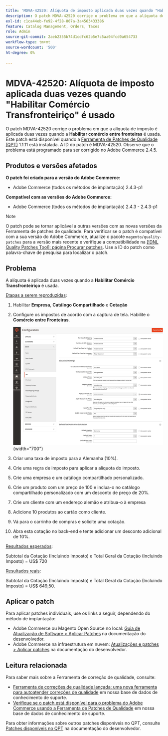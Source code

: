 ```yaml
---
title: 'MDVA-42520: Alíquota de imposto aplicada duas vezes quando "Habilitar Comércio Transfronteiriço" é usado'
description: O patch MDVA-42520 corrige o problema em que a alíquota do imposto é aplicada duas vezes quando a opção **Ativar comércio transfronteiriço** é usada. Este patch está disponível quando a [Ferramenta de correções de qualidade (QPT)](/help/announcements/adobe-commerce-announcements/magento-quality-patches-released-new-tool-to-self-serve-quality-patches.md) 1.1.11 está instalada. A ID do patch é MDVA-42520. Observe que o problema está programado para ser corrigido no Adobe Commerce 2.4.5.
exl-id: c1ca44eb-fe92-4f28-807a-3a4563433386
feature: Catalog Management, Orders, Taxes
role: Admin
source-git-commit: 2aeb2355b74d1cdfc62b5e7c5aa04fcd0a654733
workflow-type: tm+mt
source-wordcount: '500'
ht-degree: 0%

---
```


# MDVA-42520: Alíquota de imposto aplicada duas vezes quando &quot;Habilitar Comércio Transfronteiriço&quot; é usado

O patch MDVA-42520 corrige o problema em que a alíquota de imposto é aplicada duas vezes quando a **Habilitar comércio entre fronteiras** é usada. Este patch está disponível quando a [Ferramenta de Patches de Qualidade (QPT)](/help/announcements/adobe-commerce-announcements/magento-quality-patches-released-new-tool-to-self-serve-quality-patches.md) 1.1.11 está instalada. A ID do patch é MDVA-42520. Observe que o problema está programado para ser corrigido no Adobe Commerce 2.4.5.

## Produtos e versões afetados

**O patch foi criado para a versão do Adobe Commerce:**

* Adobe Commerce (todos os métodos de implantação) 2.4.3-p1

**Compatível com as versões do Adobe Commerce:**

* Adobe Commerce (todos os métodos de implantação) 2.4.3 - 2.4.3-p1

>[!NOTE]
>
>O patch pode se tornar aplicável a outras versões com as novas versões da Ferramenta de patches de qualidade. Para verificar se o patch é compatível com a sua versão do Adobe Commerce, atualize o pacote `magento/quality-patches` para a versão mais recente e verifique a compatibilidade na [[!DNL Quality Patches Tool]: página Procurar patches](https://experienceleague.adobe.com/tools/commerce-quality-patches/index.html). Use a ID do patch como palavra-chave de pesquisa para localizar o patch.

## Problema

A alíquota é aplicada duas vezes quando a **Habilitar Comércio Transfronteiriço** é usada.

<u>Etapas a serem reproduzidas</u>:

1. Habilitar **Empresa**, **Catálogo Compartilhado** e **Cotação**
1. Configure os impostos de acordo com a captura de tela. Habilite o **Comércio entre Fronteiras**.

   ![configurações de imposto](/help/support-tools/patches-available-in-qpt-tool/assets/tax_settings_1.png){width="700"}

1. Criar uma taxa de imposto para a Alemanha (10%).
1. Crie uma regra de imposto para aplicar a alíquota do imposto.
1. Crie uma empresa e um catálogo compartilhado personalizado.
1. Crie um produto com um preço de 100 e inclua-o no catálogo compartilhado personalizado com um desconto de preço de 20%.
1. Crie um cliente com um endereço alemão e atribua-o à empresa
1. Adicione 10 produtos ao cartão como cliente.
1. Vá para o carrinho de compras e solicite uma cotação.
1. Abra esta cotação no back-end e tente adicionar um desconto adicional de 10%.

<u>Resultados esperados</u>:

Subtotal da Cotação (Incluindo Imposto) e Total Geral da Cotação (Incluindo Imposto) = US$ 720

<u>Resultados reais</u>:

Subtotal da Cotação (Incluindo Imposto) e Total Geral da Cotação (Incluindo Imposto) = US$ 649,50.

## Aplicar o patch

Para aplicar patches individuais, use os links a seguir, dependendo do método de implantação:

* Adobe Commerce ou Magento Open Source no local: [Guia de Atualização de Software > Aplicar Patches](https://experienceleague.adobe.com/en/docs/commerce-operations/tools/quality-patches-tool/usage) na documentação do desenvolvedor.
* Adobe Commerce na infraestrutura em nuvem: [Atualizações e patches > Aplicar patches](https://experienceleague.adobe.com/en/docs/commerce-cloud-service/user-guide/develop/upgrade/apply-patches) na documentação do desenvolvedor.

## Leitura relacionada

Para saber mais sobre a Ferramenta de correção de qualidade, consulte:

* [Ferramenta de correções de qualidade lançada: uma nova ferramenta para autoatender correções de qualidade](/help/announcements/adobe-commerce-announcements/magento-quality-patches-released-new-tool-to-self-serve-quality-patches.md) em nossa base de dados de conhecimento de suporte.
* [Verifique se o patch está disponível para o problema do Adobe Commerce usando a Ferramenta de Patches de Qualidade](/help/support-tools/patches-available-in-qpt-tool/check-patch-for-magento-issue-with-magento-quality-patches.md) em nossa base de dados de conhecimento de suporte.

Para obter informações sobre outros patches disponíveis no QPT, consulte [Patches disponíveis no QPT](https://experienceleague.adobe.com/tools/commerce-quality-patches/index.html) na documentação do desenvolvedor.

